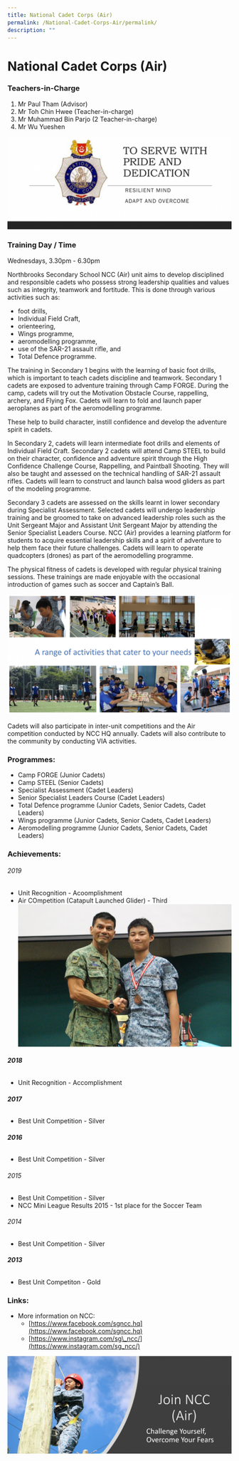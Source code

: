 ```yaml
---
title: National Cadet Corps (Air)
permalink: /National-Cadet-Corps-Air/permalink/
description: ""
---
```

# National Cadet Corps (Air)
### Teachers-in-Charge
1. Mr Paul Tham (Advisor)
2. Mr Toh Chin Hwee (Teacher-in-charge)
3. Mr Muhammad Bin Parjo (2 Teacher-in-charge)
4. Mr Wu Yueshen

![](/images/For%20Website%202.png)

### Training Day / Time
Wednesdays, 3.30pm - 6.30pm

Northbrooks Secondary School NCC (Air) unit aims to develop disciplined and responsible cadets who possess strong leadership qualities and values such as integrity, teamwork and fortitude. This is done through various activities such as:
- foot drills, 
- Individual Field Craft, 
- orienteering,
- Wings programme,
- aeromodelling programme,
- use of the SAR-21 assault rifle, and 
- Total Defence programme.

The training in Secondary 1 begins with the learning of basic foot drills, which is important to teach cadets discipline and teamwork. Secondary 1 cadets are exposed to adventure training through Camp FORGE. During the camp, cadets will try out the Motivation Obstacle Course, rappelling, archery, and Flying Fox. Cadets will learn to fold and launch paper aeroplanes as part of the aeromodelling programme.

These help to build character, instill confidence and develop the adventure spirit in cadets.

In Secondary 2, cadets will learn intermediate foot drills and elements of Individual Field Craft. Secondary 2 cadets will attend Camp STEEL to build on their character, confidence and adventure spirit through the High Confidence Challenge Course, Rappelling, and Paintball Shooting. They will also be taught and assessed on the technical handling of SAR-21 assault rifles. Cadets will learn to construct and launch balsa wood gliders as part of the modeling programme.

Secondary 3 cadets are assessed on the skills learnt in lower secondary during Specialist Assessment. Selected cadets will undergo leadership training and be groomed to take on advanced leadership roles such as the Unit Sergeant Major and Assistant Unit Sergeant Major by attending the Senior Specialist Leaders Course. NCC (Air) provides a learning platform for students to acquire essential leadership skills and a spirit of adventure to help them face their future challenges. Cadets will learn to operate quadcopters (drones) as part of the aeromodelling programme.

The physical fitness of cadets is developed with regular physical training sessions. These trainings are made enjoyable with the occasional introduction of games such as soccer and Captain’s Ball.

![](/images/NCC%20Activities.jpeg)

Cadets will also participate in inter-unit competitions and the Air competition conducted by NCC HQ annually. Cadets will also contribute to the community by conducting VIA activities.
 
### Programmes:
- Camp FORGE (Junior Cadets)
- Camp STEEL (Senior Cadets)
- Specialist Assessment (Cadet Leaders)
- Senior Specialist Leaders Course (Cadet Leaders)
- Total Defence programme (Junior Cadets, Senior Cadets, Cadet Leaders)
- Wings programme (Junior Cadets, Senior Cadets, Cadet Leaders)
- Aeromodelling programme (Junior Cadets, Senior Cadets, Cadet Leaders)
 
### Achievements:

###### 2019
- Unit Recognition - Acoomplishment
- Air COmpetition (Catapult Launched Glider) - Third
![](/images/NCC1.jpeg)

###### **2018**



*   Unit Recognition - Accomplishment

###### **2017**


*   Best Unit Competition - Silver

###### **2016**



*   Best Unit Competition - Silver  
    

###### 2015


*   Best Unit Competition - Silver
*   NCC Mini League Results 2015 - 1st place for the Soccer Team

###### 2014


*   Best Unit Competition - Silver

###### **2013**


*   Best Unit Competiton - Gold

### Links:

*   More information on NCC:
    - [https://www.facebook.com/sgncc.hq](https://www.facebook.com/sgncc.hq)
    - [https://www.instagram.com/sg\_ncc/](https://www.instagram.com/sg_ncc/)


![](/images/For%20Website%201.png)